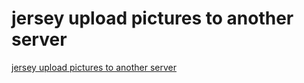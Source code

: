 # jersey upload pictures to another server
[jersey upload pictures to another server](https://aiwithcloud.com/2022/09/19/jersey_upload_pictures_to_another_server/)